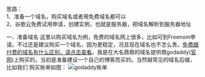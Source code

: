 思路：<br>
1、准备一个域名，购买域名或者用免费域名都可以<br>
2、谷歌云免费试用申请，创建实例，也就是服务器，把域名解析到服务器地址<br>

一、准备域名
这里以购买域名为例，免费的域名网上很多，比如可到Freenom申请。不过还是建议购买一个域名，因为更稳定，况且现在域名也不怎么贵。[免费跟付费的域名有什么区别，请点击查看](https://blog.csdn.net/liangtaox8/article/details/96839227)。我是在大名鼎鼎的域名提供商godaddy([官网](https://www.godaddy.com/))上购买的。当初是准备建设一个自己的博客而买的。当然越常见的域名后缀，比如我们
购买账单如图：
![godaddy账单](https://www.louimg.com/u/20200322/19103367.png "godaddy账单")

